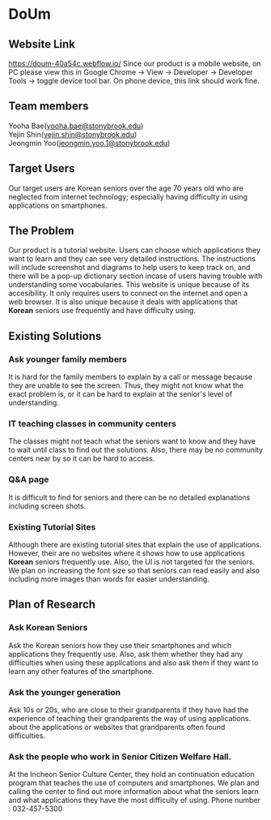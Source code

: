 # DoUm
## Website Link
  https://doum-40a54c.webflow.io/
  Since our product is a mobile website, on PC please view this in Google Chrome -> View -> Developer -> Developer Tools -> toggle device tool bar. On phone device, this link should work fine. 

## Team members
  Yooha Bae(yooha.bae@stonybrook.edu)<br />Yejin Shin(yejin.shin@stonybrook.edu)<br />Jeongmin Yoo(jeongmin.yoo.1@stonybrook.edu)
  
## Target Users
Our target users are Korean seniors over the age 70 years old who are neglected from internet technology; especially having difficulty in using applications on smartphones.

## The Problem
Our product is a tutorial website. Users can choose which applications they want to learn and they can see very detailed instructions. The instructions will include screenshot and diagrams to help users to keep track on, and there will be a pop-up dictionary section incase of users having trouble with understanding some vocabularies. This website is unique because of its accesibility. It only requires users to connect on the internet and open a web browser. It is also unique because it deals with applications that **Korean** seniors use frequently and have difficulty using.

## Existing Solutions

### Ask younger family members

It is hard for the family members to explain by a call or message because they are unable to see the screen. Thus, they might not know what the exact problem is, or it can be hard to explain at the senior's level of understanding.

### IT teaching classes in community centers

The classes might not teach what the seniors want to know and they have to wait until class to find out the solutions. Also, there may be no community centers near by so it can be hard to access.

### Q&A page
It is difficult to find for seniors and there can be no detailed explanations including screen shots.

### Existing Tutorial Sites
Although there are existing tutorial sites that explain the use of applications. However, their are no websites where it shows how to use applications **Korean** seniors frequently use. Also, the UI is not targeted for the seniors. We plan on increasing the font size so that seniors can read easily and also including more images than words for easier understanding.

## Plan of Research

### Ask Korean Seniors
Ask the Korean seniors how they use their smartphones and which applications they frequently use. Also, ask them whether they had any difficulties when using these applications and also ask them if they want to learn any other features of the smartphone.

### Ask the younger generation
Ask 10s or 20s, who are close to their grandparents if they have had the experience of teaching their grandparents the way of using applications. about the applications or websites that grandparents often found difficulties.

### Ask the people who work in Senior Citizen Welfare Hall.
At the Incheon Senior Culture Center, they hold an continuation education program that teaches the use of computers and smartphones. We plan and calling the center to find out more information about what the seniors learn and what applications they have the most difficulty of using.
Phone number : 032-457-5300
